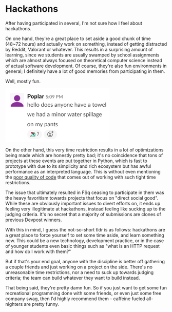 # Hackathons

After having participated in several, I'm not sure how I feel about
hackathons.

On one hand, they're a great place to set aside a good chunk of time
(48~72 hours) and actually work on something, instead of getting
distracted by Reddit, Valorant or whatever. This results in a
surprising amount of learning, since we students are usually swamped
by school assignments which are almost always focused on theoretical
computer science instead of actual software development. Of course,
they're also fun environments in general; I definitely have a lot
of good memories from participating in them.

Well, mostly fun.

![image](../Resources/singletons/hackathon_fluff.png)

On the other hand, this very time restriction results in a lot of
optimizations being made which are honestly pretty bad; it's no
coincidence that tons of projects at these events are put together in
Python, which is fast to prototype with due to its simplicity and
rich ecosystem but has awful performance as an interpreted language.
This is without even mentioning the [poor quality of code](
    https://64.media.tumblr.com/381bad04cbec692ebd3ca694d5ad8f17/tumblr_nbjtmz6YbJ1tjza4wo4_1280.png
) that comes
out of working with such tight time restrictions.

The issue that ultimately resulted in FSq ceasing to participate
in them was the heavy favoritism towards projects that focus on
"direct social good". While these are obviously important issues
to divert efforts on, it ends up feeling very illegitimate at
hackathons, instead feeling like sucking up to the judging criteria.
It's no secret that a majority of submissions are clones of previous
Devpost winners.

With this in mind, I guess the not-so-short tldr is as follows:
hackathons are a great place to force yourself to set some time
aside, and learn something new. This could be a new technology,
development practice, or in the case of younger students even
basic things such as "what is an HTTP request and how do I work
with them?"

But if that's your end goal, anyone with the discipline is better
off gathering a couple friends and just working on a project
on the side. There's no unreasonable time restrictions, nor a
need to suck up towards judging criteria; the team can build
whatever they want to build instead.

That being said, they're pretty damn fun. So if you just want
to get some fun recreational programming done with some friends,
or even just some free company swag, then I'd highly recommend
them - caffeine fueled all-nighters are pretty funny.
